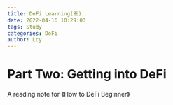```yaml
---
title: DeFi Learning(五)
date: 2022-04-16 10:29:03
tags: Study
categories: DeFi
author: Lcy 
---
```


# Part Two: Getting into DeFi

A reading note for 《How to DeFi Beginner》

